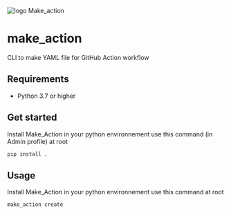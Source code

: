 <!-- ![logo Make_action](./banner.png) -->

![logo Make_action](https://iili.io/2PFbZbf.png)



# make_action
CLI to make YAML file for GitHub Action workflow

## Requirements

- Python 3.7 or higher

## Get started 

Install Make_Action in your python environnement use this command (in Admin profile) at root
```bash
pip install .
```
## Usage

Install Make_Action in your python environnement use this command at root
```bash
make_action create
```

